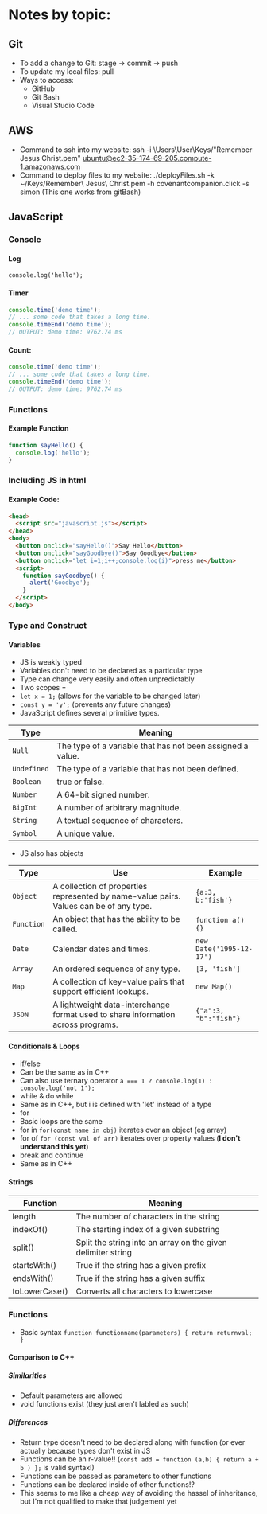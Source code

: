 # Notes by topic:
## Git
* To add a change to Git: stage -> commit -> push
* To update my local files: pull
* Ways to access:
  * GitHub
  * Git Bash
  * Visual Studio Code
## AWS
* Command to ssh into my website: ssh -i \Users\User\Keys/"Remember Jesus Christ.pem" ubuntu@ec2-35-174-69-205.compute-1.amazonaws.com
* Command to deploy files to my website: ./deployFiles.sh -k ~/Keys/Remember\ Jesus\ Christ.pem -h covenantcompanion.click -s simon (This one works from gitBash)

## JavaScript
### Console
#### Log 
`console.log('hello');`
#### Timer
```javascript
console.time('demo time');
// ... some code that takes a long time.
console.timeEnd('demo time');
// OUTPUT: demo time: 9762.74 ms
```
#### Count:
```javascript
console.time('demo time');
// ... some code that takes a long time.
console.timeEnd('demo time');
// OUTPUT: demo time: 9762.74 ms
```
### Functions
#### Example Function
```javascript
function sayHello() {
  console.log('hello');
}
```
### Including JS in html
#### Example Code:
```html
<head>
  <script src="javascript.js"></script>
</head>
<body>
  <button onclick="sayHello()">Say Hello</button>
  <button onclick="sayGoodbye()">Say Goodbye</button>
  <button onclick="let i=1;i++;console.log(i)">press me</button>
  <script>
    function sayGoodbye() {
      alert('Goodbye');
    }
  </script>
</body>
```
### Type and Construct
#### Variables
* JS is weakly typed
 * Variables don't need to be declared as a particular type
 * Type can change very easily and often unpredictably
* Two scopes =
 * `let x = 1;` (allows for the variable to be changed later)
 * `const y = 'y';` (prevents any future changes)
* JavaScript defines several primitive types.

| Type        | Meaning                                                    |
| ----------- | ---------------------------------------------------------- |
| `Null`      | The type of a variable that has not been assigned a value. |
| `Undefined` | The type of a variable that has not been defined.          |
| `Boolean`   | true or false.                                             |
| `Number`    | A 64-bit signed number.                                    |
| `BigInt`    | A number of arbitrary magnitude.                           |
| `String`    | A textual sequence of characters.                          |
| `Symbol`    | A unique value.                                            |
* JS also has objects


| Type       | Use                                                                                    | Example                  |
| ---------- | -------------------------------------------------------------------------------------- | ------------------------ |
| `Object`   | A collection of properties represented by name-value pairs. Values can be of any type. | `{a:3, b:'fish'}`        |
| `Function` | An object that has the ability to be called.                                           | `function a() {}`        |
| `Date`     | Calendar dates and times.                                                              | `new Date('1995-12-17')` |
| `Array`    | An ordered sequence of any type.                                                       | `[3, 'fish']`            |
| `Map`      | A collection of key-value pairs that support efficient lookups.                        | `new Map()`              |
| `JSON`     | A lightweight data-interchange format used to share information across programs.       | `{"a":3, "b":"fish"}`    |

#### Conditionals & Loops
* if/else
 * Can be the same as in C++
 * Can also use ternary operator `a === 1 ? console.log(1) : console.log('not 1');`
* while & do while
 * Same as in C++, but i is defined with 'let' instead of a type
* for
 * Basic loops are the same
 * for in `for(const name in obj)` iterates over an object (eg array)
 * for of `for (const val of arr)` iterates over property values (**I don't understand this yet**)
* break and continue
 * Same as in C++
#### Strings
| Function      | Meaning                                                      |
| ------------- | ------------------------------------------------------------ |
| length        | The number of characters in the string                       |
| indexOf()     | The starting index of a given substring                      |
| split()       | Split the string into an array on the given delimiter string |
| startsWith()  | True if the string has a given prefix                        |
| endsWith()    | True if the string has a given suffix                        |
| toLowerCase() | Converts all characters to lowercase                         |

### Functions
* Basic syntax `function functionname(parameters) { return returnval; }`
#### Comparison to C++
##### Similarities
 * Default parameters are allowed
 * void functions exist (they just aren't labled as such)
##### Differences
 * Return type doesn't need to be declared along with function (or ever actually because types don't exist in JS
 * Functions can be an r-value!! (`const add = function (a,b) { return a + b ) };` is valid syntax!)
 * Functions can be passed as parameters to other functions
 * Functions can be declared inside of other functions!?
  * This seems to me like a cheap way of avoiding the hassel of inheritance, but I'm not qualified to make that judgement yet
